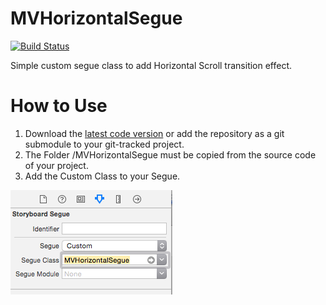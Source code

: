 # MVHorizontalSegue



[![Build Status](http://img.shields.io/travis/minha-vida/MVHorizontalSegue.svg?style=flat)](https://travis-ci.org/minha-vida/MVHorizontalSegue)


Simple custom segue class to add Horizontal Scroll transition effect.

# How to Use

1. Download the [latest code version](https://github.com/minha-vida/MVHorizontalSegue/archive/master.zip) or add the repository as a git submodule to your git-tracked project. 
2. The Folder /MVHorizontalSegue must be copied from the source code of your project.
3. Add the Custom Class to your Segue.


![imagem](https://raw.githubusercontent.com/ezefranca/MVHorizontalSegue/master/example/read/use.png)

